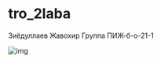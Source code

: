 # tro_2laba
Зиёдуллаев Жавохир 
Группа ПИЖ-б-о-21-1

![img](https://avatars.mds.yandex.net/i?id=6f1fe27bc5bf27e4228c50327242797ad61e7f93-7543165-images-thumbs&n=13)
